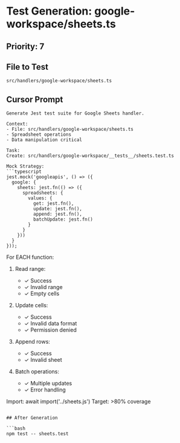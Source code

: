 # Test Generation: google-workspace/sheets.ts

## Priority: 7

## File to Test
`src/handlers/google-workspace/sheets.ts`

## Cursor Prompt

```
Generate Jest test suite for Google Sheets handler.

Context:
- File: src/handlers/google-workspace/sheets.ts
- Spreadsheet operations
- Data manipulation critical

Task:
Create: src/handlers/google-workspace/__tests__/sheets.test.ts

Mock Strategy:
```typescript
jest.mock('googleapis', () => ({
  google: {
    sheets: jest.fn(() => ({
      spreadsheets: {
        values: {
          get: jest.fn(),
          update: jest.fn(),
          append: jest.fn(),
          batchUpdate: jest.fn()
        }
      }
    }))
  }
}));
```

For EACH function:
1. Read range:
   - ✓ Success
   - ✓ Invalid range
   - ✓ Empty cells

2. Update cells:
   - ✓ Success
   - ✓ Invalid data format
   - ✓ Permission denied

3. Append rows:
   - ✓ Success
   - ✓ Invalid sheet

4. Batch operations:
   - ✓ Multiple updates
   - ✓ Error handling

Import: await import('../sheets.js')
Target: >80% coverage
```

## After Generation

```bash
npm test -- sheets.test
```
